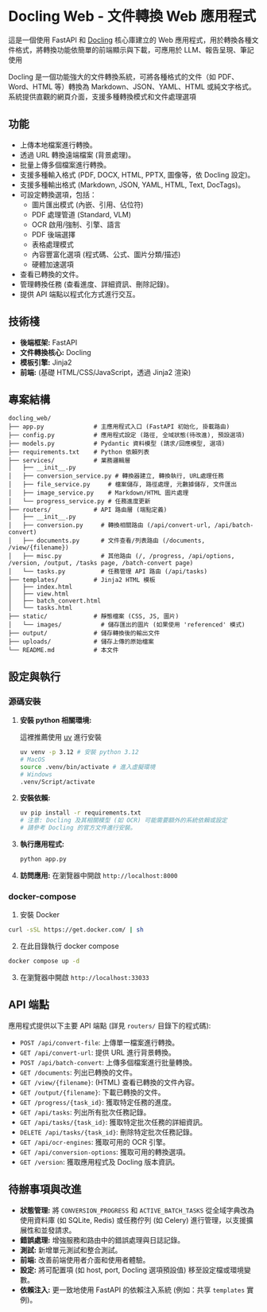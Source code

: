 # Docling Web - 文件轉換 Web 應用程式

這是一個使用 FastAPI 和 [Docling](https://github.com/docling-project/docling) 核心庫建立的 Web 應用程式，用於轉換各種文件格式，將轉換功能依簡單的前端顯示與下載，可應用於 LLM、報告呈現、筆記使用

Docling 是一個功能強大的文件轉換系統，可將各種格式的文件（如 PDF、Word、HTML 等）轉換為 Markdown、JSON、YAML、HTML 或純文字格式。系統提供直觀的網頁介面，支援多種轉換模式和文件處理選項

## 功能

*   上傳本地檔案進行轉換。
*   透過 URL 轉換遠端檔案 (背景處理)。
*   批量上傳多個檔案進行轉換。
*   支援多種輸入格式 (PDF, DOCX, HTML, PPTX, 圖像等，依 Docling 設定)。
*   支援多種輸出格式 (Markdown, JSON, YAML, HTML, Text, DocTags)。
*   可設定轉換選項，包括：
    *   圖片匯出模式 (內嵌、引用、佔位符)
    *   PDF 處理管道 (Standard, VLM)
    *   OCR 啟用/強制、引擎、語言
    *   PDF 後端選擇
    *   表格處理模式
    *   內容豐富化選項 (程式碼、公式、圖片分類/描述)
    *   硬體加速選項
*   查看已轉換的文件。
*   管理轉換任務 (查看進度、詳細資訊、刪除記錄)。
*   提供 API 端點以程式化方式進行交互。

## 技術棧

*   **後端框架:** FastAPI
*   **文件轉換核心:** Docling
*   **模板引擎:** Jinja2
*   **前端:** (基礎 HTML/CSS/JavaScript，透過 Jinja2 渲染)

## 專案結構

```
docling_web/
├── app.py              # 主應用程式入口 (FastAPI 初始化, 掛載路由)
├── config.py           # 應用程式設定 (路徑, 全域狀態(待改進), 預設選項)
├── models.py           # Pydantic 資料模型 (請求/回應模型, 選項)
├── requirements.txt    # Python 依賴列表
├── services/           # 業務邏輯層
│   ├── __init__.py
│   ├── conversion_service.py # 轉換器建立, 轉換執行, URL處理任務
│   ├── file_service.py     # 檔案儲存, 路徑處理, 元數據儲存, 文件匯出
│   ├── image_service.py    # Markdown/HTML 圖片處理
│   └── progress_service.py # 任務進度更新
├── routers/            # API 路由層 (端點定義)
│   ├── __init__.py
│   ├── conversion.py     # 轉換相關路由 (/api/convert-url, /api/batch-convert)
│   ├── documents.py      # 文件查看/列表路由 (/documents, /view/{filename})
│   ├── misc.py           # 其他路由 (/, /progress, /api/options, /version, /output, /tasks page, /batch-convert page)
│   └── tasks.py          # 任務管理 API 路由 (/api/tasks)
├── templates/          # Jinja2 HTML 模板
│   ├── index.html
│   ├── view.html
│   ├── batch_convert.html
│   └── tasks.html
├── static/             # 靜態檔案 (CSS, JS, 圖片)
│   └── images/           # 儲存匯出的圖片 (如果使用 'referenced' 模式)
├── output/             # 儲存轉換後的輸出文件
├── uploads/            # 儲存上傳的原始檔案
└── README.md           # 本文件
```

## 設定與執行

### 源碼安裝
1. **安裝 python 相關環境:**
    
    這裡推薦使用 [uv](https://github.com/astral-sh/uv) 進行安裝
    ```bash
    uv venv -p 3.12 # 安裝 python 3.12
    # MacOS
    source .venv/bin/activate # 進入虛擬環境
    # Windows
    .venv/Script/activate
    ```
2.  **安裝依賴:**
    ```bash
    uv pip install -r requirements.txt 
    # 注意: Docling 及其相關模型 (如 OCR) 可能需要額外的系統依賴或設定
    # 請參考 Docling 的官方文件進行安裝。
    ```

3.  **執行應用程式:**
    ```bash
    python app.py
    ```

4.  **訪問應用:**
    在瀏覽器中開啟 `http://localhost:8000`

### docker-compose
1. 安裝 Docker
```bash
curl -sSL https://get.docker.com/ | sh
```
2. 在此目錄執行 docker compose
```bash
docker compose up -d
```
3. 在瀏覽器中開啟 `http://localhost:33033` 


## API 端點

應用程式提供以下主要 API 端點 (詳見 `routers/` 目錄下的程式碼):

*   `POST /api/convert-file`: 上傳單一檔案進行轉換。
*   `GET /api/convert-url`: 提供 URL 進行背景轉換。
*   `POST /api/batch-convert`: 上傳多個檔案進行批量轉換。
*   `GET /documents`: 列出已轉換的文件。
*   `GET /view/{filename}`: (HTML) 查看已轉換的文件內容。
*   `GET /output/{filename}`: 下載已轉換的文件。
*   `GET /progress/{task_id}`: 獲取特定任務的進度。
*   `GET /api/tasks`: 列出所有批次任務記錄。
*   `GET /api/tasks/{task_id}`: 獲取特定批次任務的詳細資訊。
*   `DELETE /api/tasks/{task_id}`: 刪除特定批次任務記錄。
*   `GET /api/ocr-engines`: 獲取可用的 OCR 引擎。
*   `GET /api/conversion-options`: 獲取可用的轉換選項。
*   `GET /version`: 獲取應用程式及 Docling 版本資訊。

## 待辦事項與改進

*   **狀態管理:** 將 `CONVERSION_PROGRESS` 和 `ACTIVE_BATCH_TASKS` 從全域字典改為使用資料庫 (如 SQLite, Redis) 或任務佇列 (如 Celery) 進行管理，以支援擴展性和並發請求。
*   **錯誤處理:** 增強服務和路由中的錯誤處理與日誌記錄。
*   **測試:** 新增單元測試和整合測試。
*   **前端:** 改善前端使用者介面和使用者體驗。
*   **設定:** 將可配置項 (如 host, port, Docling 選項預設值) 移至設定檔或環境變數。
*   **依賴注入:** 更一致地使用 FastAPI 的依賴注入系統 (例如：共享 `templates` 實例)。
